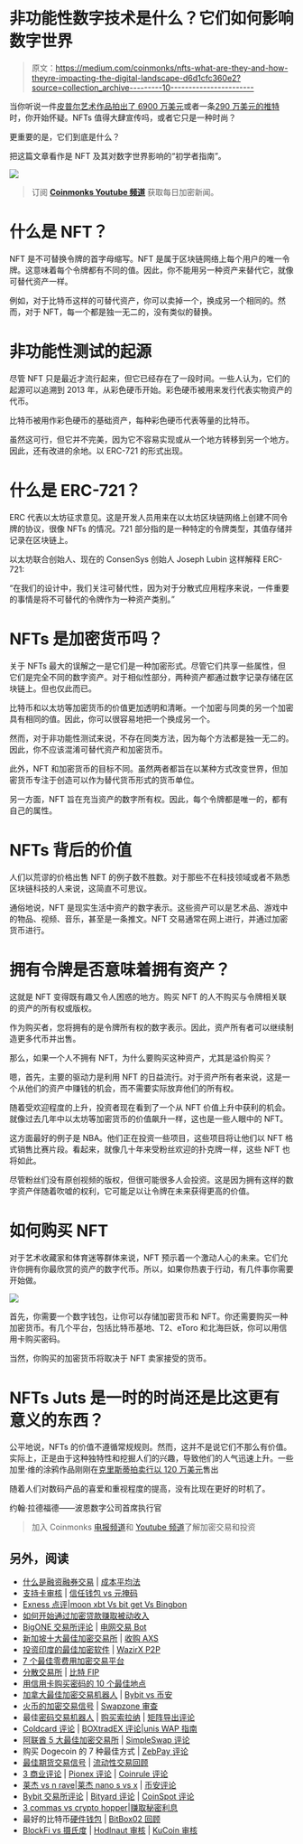 # 非功能性数字技术是什么？它们如何影响数字世界

> 原文：<https://medium.com/coinmonks/nfts-what-are-they-and-how-theyre-impacting-the-digital-landscape-d6d1cfc360e2?source=collection_archive---------10----------------------->

当你听说一件[皮普尔艺术作品拍出了 6900 万美元](https://www.theverge.com/2021/3/11/22325054/beeple-christies-nft-sale-cost-everydays-69-million)或者一条[290 万美元的推特](https://www.bbc.com/news/business-56492358#:~:text=Twitter%20founder%20Jack%20Dorsey's%20first,by%20Mr%20Dorsey%20for%20charity.)时，你开始怀疑。NFTs 值得大肆宣传吗，或者它只是一种时尚？

更重要的是，它们到底是什么？

把这篇文章看作是 NFT 及其对数字世界影响的“初学者指南”。

![](img/91c61472b29b0cf7d33b82de90fa439e.png)

> 订阅 [**Coinmonks Youtube 频道**](https://www.youtube.com/c/coinmonks/videos) 获取每日加密新闻。

# 什么是 NFT？

NFT 是不可替换令牌的首字母缩写。NFT 是属于区块链网络上每个用户的唯一令牌。这意味着每个令牌都有不同的值。因此，你不能用另一种资产来替代它，就像可替代资产一样。

例如，对于比特币这样的可替代资产，你可以卖掉一个，换成另一个相同的。然而，对于 NFT，每一个都是独一无二的，没有类似的替换。

# 非功能性测试的起源

尽管 NFT 只是最近才流行起来，但它已经存在了一段时间。一些人认为，它们的起源可以追溯到 2013 年，从彩色硬币开始。彩色硬币被用来发行代表实物资产的代币。

比特币被用作彩色硬币的基础资产，每种彩色硬币代表等量的比特币。

虽然这可行，但它并不完美，因为它不容易实现或从一个地方转移到另一个地方。因此，还有改进的余地。以 ERC-721 的形式出现。

# 什么是 ERC-721？

ERC 代表以太坊征求意见。这是开发人员用来在以太坊区块链网络上创建不同令牌的协议，很像 NFTs 的情况。721 部分指的是一种特定的令牌类型，其值存储并记录在区块链上。

以太坊联合创始人、现在的 ConsenSys 创始人 Joseph Lubin 这样解释 ERC-721:

“在我们的设计中，我们关注可替代性，因为对于分散式应用程序来说，一件重要的事情是将不可替代的令牌作为一种资产类别。”

# NFTs 是加密货币吗？

关于 NFTs 最大的误解之一是它们是一种加密形式。尽管它们共享一些属性，但它们是完全不同的数字资产。对于相似性部分，两种资产都通过数字记录存储在区块链上。但也仅此而已。

比特币和以太坊等加密货币的价值更加透明和清晰。一个加密与同类的另一个加密具有相同的值。因此，你可以很容易地把一个换成另一个。

然而，对于非功能性测试来说，不存在同类方法，因为每个方法都是独一无二的。因此，你不应该混淆可替代资产和加密货币。

此外，NFT 和加密货币的目标不同。虽然两者都旨在以某种方式改变世界，但加密货币专注于创造可以作为替代货币形式的货币单位。

另一方面，NFT 旨在充当资产的数字所有权。因此，每个令牌都是唯一的，都有自己的属性。

# NFTs 背后的价值

人们以荒谬的价格出售 NFT 的例子数不胜数。对于那些不在科技领域或者不熟悉区块链科技的人来说，这简直不可思议。

通俗地说，NFT 是现实生活中资产的数字表示。这些资产可以是艺术品、游戏中的物品、视频、音乐，甚至是一条推文。NFT 交易通常在网上进行，并通过加密货币进行。

# 拥有令牌是否意味着拥有资产？

这就是 NFT 变得既有趣又令人困惑的地方。购买 NFT 的人不购买与令牌相关联的资产的所有权或版权。

作为购买者，您将拥有的是令牌所有权的数字表示。因此，资产所有者可以继续制造更多代币并出售。

那么，如果一个人不拥有 NFT，为什么要购买这种资产，尤其是溢价购买？

嗯，首先，主要的驱动力是利用 NFT 的日益流行。对于资产所有者来说，这是一个从他们的资产中赚钱的机会，而不需要实际放弃他们的所有权。

随着受欢迎程度的上升，投资者现在看到了一个从 NFT 价值上升中获利的机会。就像过去几年中以太坊等加密货币的价值飙升一样，这也是一些人眼中的 NFT。

这方面最好的例子是 NBA。他们正在投资一些项目，这些项目将让他们以 NFT 格式销售比赛片段。看起来，就像几十年来受粉丝欢迎的扑克牌一样，这些 NFT 也将如此。

尽管粉丝们没有原创视频的版权，但很可能很多人会投资。这是因为拥有这样的数字资产伴随着吹嘘的权利，它可能足以让令牌在未来获得更高的价值。

# 如何购买 NFT

对于艺术收藏家和体育迷等群体来说，NFT 预示着一个激动人心的未来。它们允许你拥有你最欣赏的资产的数字代币。所以，如果你热衷于行动，有几件事你需要开始做。

![](img/ba68871c8adcc92474bc2bd0b4b3bad6.png)

首先，你需要一个数字钱包，让你可以存储加密货币和 NFT。你还需要购买一种加密货币。有几个平台，包括比特币基地、T2、eToro 和北海巨妖，你可以用信用卡购买密码。

当然，你购买的加密货币将取决于 NFT 卖家接受的货币。

# NFTs Juts 是一时的时尚还是比这更有意义的东西？

公平地说，NFTs 的价值不遵循常规规则。然而，这并不是说它们不那么有价值。实际上，正是由于这种独特性和挖掘人们的兴趣，导致他们的人气迅速上升。一些加里·维的涂鸦作品刚刚在[克里斯蒂拍卖行以 120 万美元](https://www.cnbc.com/2021/10/01/christies-auctioned-gary-vaynerchuks-nft-art-for-1point2-million.html)售出

随着人们对数码产品的喜爱和重视程度的提高，没有比现在更好的时机了。

约翰·拉德福德——波恩数字公司首席执行官

> 加入 Coinmonks [电报频道](https://t.me/coincodecap)和 [Youtube 频道](https://www.youtube.com/c/coinmonks/videos)了解加密交易和投资

## 另外，阅读

*   [什么是融资融券交易](https://blog.coincodecap.com/margin-trading) | [成本平均法](https://blog.coincodecap.com/dca)
*   [支持卡审核](https://blog.coincodecap.com/uphold-card-review) | [信任钱包 vs 元掩码](https://blog.coincodecap.com/trust-wallet-vs-metamask)
*   [Exness 点评](https://blog.coincodecap.com/exness-review)|[moon xbt Vs bit get Vs Bingbon](https://blog.coincodecap.com/bingbon-vs-bitget-vs-moonxbt)
*   [如何开始通过加密贷款赚取被动收入](https://blog.coincodecap.com/passive-income-crypto-lending)
*   [BigONE 交易所评论](/coinmonks/bigone-exchange-review-64705d85a1d4) | [电网交易 Bot](https://blog.coincodecap.com/grid-trading)
*   [新加坡十大最佳加密交易所](https://blog.coincodecap.com/crypto-exchange-in-singapore) | [收购 AXS](https://blog.coincodecap.com/buy-axs-token)
*   [投资印度的最佳加密软件](https://blog.coincodecap.com/best-crypto-to-invest-in-india-in-2021) | [WazirX P2P](https://blog.coincodecap.com/wazirx-p2p)
*   [7 个最佳零费用加密交易平台](https://blog.coincodecap.com/zero-fee-crypto-exchanges)
*   [分散交易所](https://blog.coincodecap.com/what-are-decentralized-exchanges) | [比特 FIP](https://blog.coincodecap.com/bitbns-fip)
*   [用信用卡购买密码的 10 个最佳地点](https://blog.coincodecap.com/buy-crypto-with-credit-card)
*   [加拿大最佳加密交易机器人](https://blog.coincodecap.com/5-best-crypto-trading-bots-in-canada) | [Bybit vs 币安](https://blog.coincodecap.com/bybit-binance-moonxbt)
*   [火币的加密交易信号](https://blog.coincodecap.com/huobi-crypto-trading-signals) | [Swapzone 审查](/coinmonks/swapzone-review-crypto-exchange-data-aggregator-e0ad78e55ed7)
*   最佳[密码交易机器人](https://blog.coincodecap.com/best-crypto-trading-bots) | [购买索拉纳](https://blog.coincodecap.com/buy-solana) | [矩阵导出评论](https://blog.coincodecap.com/matrixport-review)
*   [Coldcard 评论](https://blog.coincodecap.com/coldcard-review) | [BOXtradEX 评论](https://blog.coincodecap.com/boxtradex-review)|[unis WAP 指南](https://blog.coincodecap.com/uniswap)
*   [阿联酋 5 大最佳加密交易所](https://blog.coincodecap.com/best-crypto-exchanges-in-uae) | [SimpleSwap 评论](https://blog.coincodecap.com/simpleswap-review)
*   购买 Dogecoin 的 7 种最佳方式 | [ZebPay 评论](https://blog.coincodecap.com/zebpay-review)
*   [最佳期货交易信号](https://blog.coincodecap.com/futures-trading-signals) | [流动性交易回顾](https://blog.coincodecap.com/liquid-exchange-review)
*   [3 商业评论](/coinmonks/3commas-review-an-excellent-crypto-trading-bot-2020-1313a58bec92) | [Pionex 评论](https://blog.coincodecap.com/pionex-review-exchange-with-crypto-trading-bot) | [Coinrule 评论](/coinmonks/coinrule-review-2021-a-beginner-friendly-crypto-trading-bot-daf0504848ba)
*   [莱杰 vs n rave](/coinmonks/ledger-vs-ngrave-zero-7e40f0c1d694)|[莱杰 nano s vs x](/coinmonks/ledger-nano-s-vs-x-battery-hardware-price-storage-59a6663fe3b0) | [币安评论](/coinmonks/binance-review-ee10d3bf3b6e)
*   [Bybit 交易所评论](/coinmonks/bybit-exchange-review-dbd570019b71) | [Bityard 评论](https://blog.coincodecap.com/bityard-reivew) | [CoinSpot 评论](https://blog.coincodecap.com/coinspot-review)
*   [3 commas vs crypto hopper](/coinmonks/3commas-vs-pionex-vs-cryptohopper-best-crypto-bot-6a98d2baa203)|[赚取秘密利息](/coinmonks/earn-crypto-interest-b10b810fdda3)
*   最好的比特币[硬件钱包](/coinmonks/hardware-wallets-dfa1211730c6) | [BitBox02 回顾](/coinmonks/bitbox02-review-your-swiss-bitcoin-hardware-wallet-c36c88fff29)
*   [BlockFi vs 摄氏度](/coinmonks/blockfi-vs-celsius-vs-hodlnaut-8a1cc8c26630) | [Hodlnaut 审核](/coinmonks/hodlnaut-review-best-way-to-hodl-is-to-earn-interest-on-your-bitcoin-6658a8c19edf) | [KuCoin 审核](https://blog.coincodecap.com/kucoin-review)